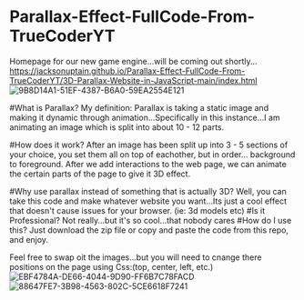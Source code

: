 # Parallax-Effect-FullCode-From-TrueCoderYT
Homepage for our new game engine...will be coming out shortly...
https://jacksonuptain.github.io/Parallax-Effect-FullCode-From-TrueCoderYT/3D-Parallax-Website-in-JavaScript-main/index.html
![9B8D14A1-51EF-4387-B6A0-59EA2554E121](https://github.com/JacksonUptain/Parallax-Effect-FullCode-From-TrueCoderYT/assets/111402072/fb5a6b98-8dc1-4a3d-b4c5-17f068539383)

#What is Parallax?
My definition:
  Parallax is taking a static image and making it dynamic through animation...Specifically in this instance...I am animating an image which is split into about 10 - 12 parts.

#How does it work?
After an image has been split up into 3 - 5 sections of your choice, you set them all on top of eachother, but in order... background to foreground.
After we add interactions to the web page, we can animate the certain parts of the page to give it 3D effect.

#Why use parallax instead of something that is actually 3D?
Well, you can take this code and make whatever website you want...Its just a cool effect that doesn't cause issues for your browser. (ie: 3d models etc)
#Is it Professional?
Not really...but it's so cool...that nobody cares
#How do I use this?
Just download the zip file or copy and paste the code from this repo, and enjoy.

Feel free to swap oit the images...but you will need to cnange there positions on the page using Css:(top, center, left, etc.)![EBF4784A-DE66-4044-9D90-FF6B7C78FACD](https://github.com/JacksonUptain/Parallax-Effect-FullCode-From-TrueCoderYT/assets/111402072/4ecddef8-0706-4951-a4e2-65789c582afe)
![88647FE7-3B98-4563-802C-5CE6618F7241](https://github.com/JacksonUptain/Parallax-Effect-FullCode-From-TrueCoderYT/assets/111402072/13a75da2-3dc7-4e82-af8e-fcbb881edfea)

